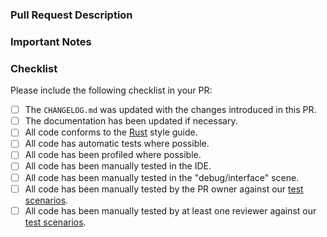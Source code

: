 ### Pull Request Description

<!--
- Please describe the nature of your PR here, as well as the motivation for it.
- If it fixes an open issue, please mention that issue number here.
-->

### Important Notes

<!--
- Mention important elements of the design.
- Mention any notable changes to APIs.
-->

### Checklist

Please include the following checklist in your PR:

- [ ] The `CHANGELOG.md` was updated with the changes introduced in this PR.
- [ ] The documentation has been updated if necessary.
- [ ] All code conforms to the
      [Rust](https://github.com/enso-org/enso/blob/develop/docs/style-guide/rust.md)
      style guide.
- [ ] All code has automatic tests where possible.
- [ ] All code has been profiled where possible.
- [ ] All code has been manually tested in the IDE.
- [ ] All code has been manually tested in the "debug/interface" scene.
- [ ] All code has been manually tested by the PR owner against our
      [test scenarios](https://airtable.com/shr7KPRypRpanF7TO).
- [ ] All code has been manually tested by at least one reviewer against our
      [test scenarios](https://airtable.com/shr7KPRypRpanF7TO).
